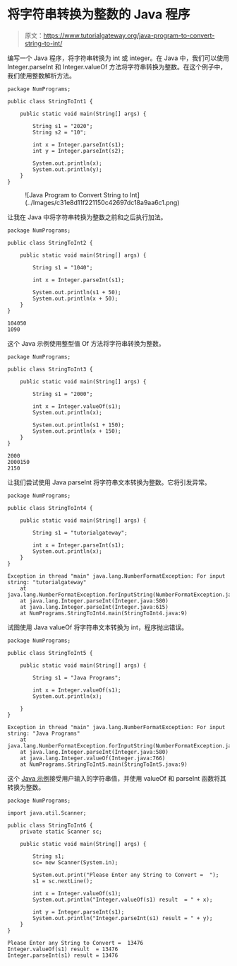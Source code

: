 # 将字符串转换为整数的 Java 程序

> 原文：<https://www.tutorialgateway.org/java-program-to-convert-string-to-int/>

编写一个 Java 程序，将字符串转换为 int 或 integer。在 Java 中，我们可以使用 Integer.parseInt 和 Integer.valueOf 方法将字符串转换为整数。在这个例子中，我们使用整数解析方法。

```
package NumPrograms;

public class StringToInt1 {

	public static void main(String[] args) {

		String s1 = "2020";
		String s2 = "10";

		int x = Integer.parseInt(s1);
		int y = Integer.parseInt(s2);

		System.out.println(x);
		System.out.println(y);
	}
}
```

<figure class="wp-block-image size-full">![Java Program to Convert String to Int](../Images/c31e8d11f221150c42697dc18a9aa6c1.png)</figure>

让我在 Java 中将字符串转换为整数之前和之后执行加法。

```
package NumPrograms;

public class StringToInt2 {

	public static void main(String[] args) {

		String s1 = "1040";

		int x = Integer.parseInt(s1);

		System.out.println(s1 + 50);
		System.out.println(x + 50);
	}
}
```

```
104050
1090
```

这个 Java 示例使用整型值 Of 方法将字符串转换为整数。

```
package NumPrograms;

public class StringToInt3 {

	public static void main(String[] args) {

		String s1 = "2000";

		int x = Integer.valueOf(s1);
		System.out.println(x);

		System.out.println(s1 + 150);
		System.out.println(x + 150);
	}
}
```

```
2000
2000150
2150
```

让我们尝试使用 Java parseInt 将字符串文本转换为整数。它将引发异常。

```
package NumPrograms;

public class StringToInt4 {

	public static void main(String[] args) {

		String s1 = "tutorialgateway";

		int x = Integer.parseInt(s1);
		System.out.println(x);
	}
}
```

```
Exception in thread "main" java.lang.NumberFormatException: For input string: "tutorialgateway"
	at java.lang.NumberFormatException.forInputString(NumberFormatException.java:65)
	at java.lang.Integer.parseInt(Integer.java:580)
	at java.lang.Integer.parseInt(Integer.java:615)
	at NumPrograms.StringToInt4.main(StringToInt4.java:9)
```

试图使用 Java valueOf 将字符串文本转换为 int，程序抛出错误。

```
package NumPrograms;

public class StringToInt5 {

	public static void main(String[] args) {

		String s1 = "Java Programs";

		int x = Integer.valueOf(s1);
		System.out.println(x);

	}
}
```

```
Exception in thread "main" java.lang.NumberFormatException: For input string: "Java Programs"
	at java.lang.NumberFormatException.forInputString(NumberFormatException.java:65)
	at java.lang.Integer.parseInt(Integer.java:580)
	at java.lang.Integer.valueOf(Integer.java:766)
	at NumPrograms.StringToInt5.main(StringToInt5.java:9)
```

这个 [Java 示例](https://www.tutorialgateway.org/learn-java-programs/)接受用户输入的字符串值，并使用 valueOf 和 parseInt 函数将其转换为整数。

```
package NumPrograms;

import java.util.Scanner;

public class StringToInt6 {
	private static Scanner sc;

	public static void main(String[] args) {

		String s1;
		sc= new Scanner(System.in);

		System.out.print("Please Enter any String to Convert =  ");
		s1 = sc.nextLine();

		int x = Integer.valueOf(s1);
		System.out.println("Integer.valueOf(s1) result  = " + x);

		int y = Integer.parseInt(s1);
		System.out.println("Integer.parseInt(s1) result = " + y);
	}
}
```

```
Please Enter any String to Convert =  13476
Integer.valueOf(s1) result  = 13476
Integer.parseInt(s1) result = 13476
```